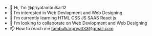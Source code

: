 - 👋 Hi, I’m @priyatambulkar12
- 👀 I’m interested in Web Devlopment and Web Designing 
- 🌱 I’m currently learning HTML CSS JS SAAS React js
- 💞️ I’m looking to collaborate on Web Devlopment and Web Designing  
- 📫 How to reach me tambulkarpriya133@gmail.com

<!---
priyatambulkar12/priyatambulkar12 is a ✨ special ✨ repository because its `README.md` (this file) appears on your GitHub profile.
You can click the Preview link to take a look at your changes.
--->
